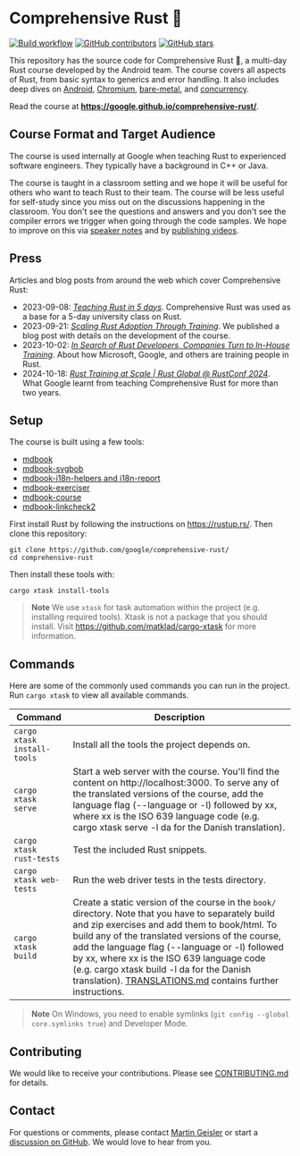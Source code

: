 # Comprehensive Rust 🦀

[![Build workflow](https://img.shields.io/github/actions/workflow/status/google/comprehensive-rust/build.yml?style=flat-square)](https://github.com/google/comprehensive-rust/actions/workflows/build.yml?query=branch%3Amain)
[![GitHub contributors](https://img.shields.io/github/contributors/google/comprehensive-rust?style=flat-square)](https://github.com/google/comprehensive-rust/graphs/contributors)
[![GitHub stars](https://img.shields.io/github/stars/google/comprehensive-rust?style=flat-square)](https://github.com/google/comprehensive-rust/stargazers)

This repository has the source code for Comprehensive Rust 🦀, a multi-day Rust
course developed by the Android team. The course covers all aspects of Rust,
from basic syntax to generics and error handling. It also includes deep dives on
[Android], [Chromium], [bare-metal], and [concurrency].

[Android]: https://google.github.io/comprehensive-rust/android.html
[Chromium]: https://google.github.io/comprehensive-rust/chromium.html
[bare-metal]: https://google.github.io/comprehensive-rust/bare-metal.html
[concurrency]: https://google.github.io/comprehensive-rust/concurrency.html

Read the course at **https://google.github.io/comprehensive-rust/**.

## Course Format and Target Audience

The course is used internally at Google when teaching Rust to experienced
software engineers. They typically have a background in C++ or Java.

The course is taught in a classroom setting and we hope it will be useful for
others who want to teach Rust to their team. The course will be less useful for
self-study since you miss out on the discussions happening in the classroom. You
don't see the questions and answers and you don't see the compiler errors we
trigger when going through the code samples. We hope to improve on this via
[speaker notes](https://github.com/google/comprehensive-rust/issues/53) and by
[publishing videos](https://github.com/google/comprehensive-rust/issues/52).

## Press

Articles and blog posts from around the web which cover Comprehensive Rust:

- 2023-09-08:
  _[Teaching Rust in 5 days](https://mo8it.com/blog/teaching-rust/)_.
  Comprehensive Rust was used as a base for a 5-day university class on Rust.
- 2023-09-21:
  _[Scaling Rust Adoption Through Training](https://security.googleblog.com/2023/09/scaling-rust-adoption-through-training.html)_.
  We published a blog post with details on the development of the course.
- 2023-10-02:
  _[In Search of Rust Developers, Companies Turn to In-House Training](https://www.darkreading.com/application-security/seeking-rust-developers-in-house-training)_.
  About how Microsoft, Google, and others are training people in Rust.
- 2024-10-18:
  _[Rust Training at Scale | Rust Global @ RustConf 2024](https://youtu.be/7h5KyMqt2-Q?si=4M99HdWWxMaqN8Zr)_.
  What Google learnt from teaching Comprehensive Rust for more than two years.

## Setup

The course is built using a few tools:

- [mdbook](https://github.com/rust-lang/mdBook)
- [mdbook-svgbob](https://github.com/boozook/mdbook-svgbob)
- [mdbook-i18n-helpers and i18n-report](https://github.com/google/mdbook-i18n-helpers)
- [mdbook-exerciser](mdbook-exerciser/)
- [mdbook-course](mdbook-course/)
- [mdbook-linkcheck2](https://github.com/marxin/mdbook-linkcheck2)

First install Rust by following the instructions on https://rustup.rs/. Then
clone this repository:

```shell
git clone https://github.com/google/comprehensive-rust/
cd comprehensive-rust
```

Then install these tools with:

```shell
cargo xtask install-tools
```

> **Note** We use `xtask` for task automation within the project (e.g.
> installing required tools). Xtask is not a package that you should install.
> Visit https://github.com/matklad/cargo-xtask for more information.

## Commands

Here are some of the commonly used commands you can run in the project. Run
`cargo xtask` to view all available commands.

| Command                     | Description                                                                                                                                                                                                                                                                                                                                                                                                                            |
| --------------------------- | -------------------------------------------------------------------------------------------------------------------------------------------------------------------------------------------------------------------------------------------------------------------------------------------------------------------------------------------------------------------------------------------------------------------------------------- |
| `cargo xtask install-tools` | Install all the tools the project depends on.                                                                                                                                                                                                                                                                                                                                                                                          |
| `cargo xtask serve`         | Start a web server with the course. You'll find the content on http://localhost:3000. To serve any of the translated versions of the course, add the language flag (--language or -l) followed by xx, where xx is the ISO 639 language code (e.g. cargo xtask serve -l da for the Danish translation).                                                                                                                                 |
| `cargo xtask rust-tests`    | Test the included Rust snippets.                                                                                                                                                                                                                                                                                                                                                                                                       |
| `cargo xtask web-tests`     | Run the web driver tests in the tests directory.                                                                                                                                                                                                                                                                                                                                                                                       |
| `cargo xtask build`         | Create a static version of the course in the `book/` directory. Note that you have to separately build and zip exercises and add them to book/html. To build any of the translated versions of the course, add the language flag (--language or -l) followed by xx, where xx is the ISO 639 language code (e.g. cargo xtask build -l da for the Danish translation). [TRANSLATIONS.md](TRANSLATIONS.md) contains further instructions. |

> **Note** On Windows, you need to enable symlinks
> (`git config --global core.symlinks true`) and Developer Mode.

## Contributing

We would like to receive your contributions. Please see
[CONTRIBUTING.md](CONTRIBUTING.md) for details.

## Contact

For questions or comments, please contact
[Martin Geisler](mailto:mgeisler@google.com) or start a
[discussion on GitHub](https://github.com/google/comprehensive-rust/discussions).
We would love to hear from you.

